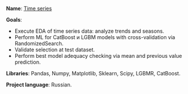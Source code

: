 **Name**: [Time series](https://github.com/Ivan-Bebeshko/Yandex_Practicum/blob/4463fcf71b2e20f48d1197ed2d9f91984504ffec/08_time_series/08_time%20series.ipynb)

**Goals**:
  - Execute EDA of time series data: analyze trends and seasons.
  - Perform ML for CatBoost и LGBM models with cross-validation via RandomizedSearch.
  - Validate selection at test dataset.
  - Perform best model adequacy checking via mean and previous value prediction.

**Libraries**: Pandas, Numpy, Matplotlib, Sklearn, Scipy, LGBMR, CatBoost.

**Project language**: Russian.
